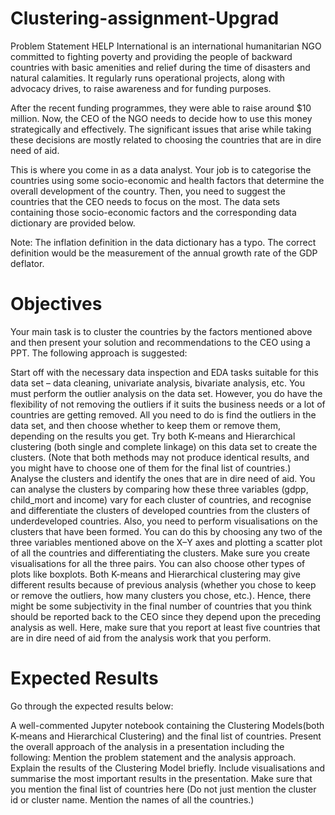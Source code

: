 # Clustering-assignment-Upgrad
Problem Statement
HELP International is an international humanitarian NGO committed to fighting poverty and providing the people of backward countries with basic amenities and relief during the time of disasters and natural calamities. It regularly runs operational projects, along with advocacy drives, to raise awareness and for funding purposes.

 

After the recent funding programmes, they were able to raise around $10 million. Now, the CEO of the NGO needs to decide how to use this money strategically and effectively. The significant issues that arise while taking these decisions are mostly related to choosing the countries that are in dire need of aid.

 

This is where you come in as a data analyst. Your job is to categorise the countries using some socio-economic and health factors that determine the overall development of the country. Then, you need to suggest the countries that the CEO needs to focus on the most. The data sets containing those socio-economic factors and the corresponding data dictionary are provided below.

Note: The inflation definition in the data dictionary has a typo. The correct definition would be the measurement of the annual growth rate of the GDP deflator.

 

# Objectives
Your main task is to cluster the countries by the factors mentioned above and then present your solution and recommendations to the CEO using a PPT. The following approach is suggested:

 

Start off with the necessary data inspection and EDA tasks suitable for this data set – data cleaning, univariate analysis, bivariate analysis, etc.
You must perform the outlier analysis on the data set. However, you do have the flexibility of not removing the outliers if it suits the business needs or a lot of countries are getting removed. All you need to do is find the outliers in the data set, and then choose whether to keep them or remove them, depending on the results you get.
Try both K-means and Hierarchical clustering (both single and complete linkage) on this data set to create the clusters. (Note that both methods may not produce identical results, and you might have to choose one of them for the final list of countries.)
Analyse the clusters and identify the ones that are in dire need of aid. You can analyse the clusters by comparing how these three variables (gdpp, child_mort and income) vary for each cluster of countries, and recognise and differentiate the clusters of developed countries from the clusters of underdeveloped countries.
Also, you need to perform visualisations on the clusters that have been formed. You can do this by choosing any two of the three variables mentioned above on the X–Y axes and plotting a scatter plot of all the countries and differentiating the clusters. Make sure you create visualisations for all the three pairs. You can also choose other types of plots like boxplots.
Both K-means and Hierarchical clustering may give different results because of previous analysis (whether you chose to keep or remove the outliers, how many clusters you chose, etc.). Hence, there might be some subjectivity in the final number of countries that you think should be reported back to the CEO since they depend upon the preceding analysis as well. Here, make sure that you report at least five countries that are in dire need of aid from the analysis work that you perform.
 

# Expected Results
Go through the expected results below:

A well-commented Jupyter notebook containing the Clustering Models(both K-means and Hierarchical Clustering) and the final list of countries.
Present the overall approach of the analysis in a presentation including the following:
Mention the problem statement and the analysis approach.
Explain the results of the Clustering Model briefly.
Include visualisations and summarise the most important results in the presentation.
Make sure that you mention the final list of countries here (Do not just mention the cluster id or cluster name. Mention the names of all the countries.)
